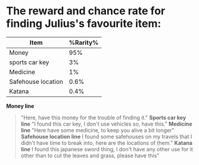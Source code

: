 # The reward and chance rate for finding Julius's favourite item:

|Item | %Rarity%|
|------|---------|
| Money | 95% |
| sports car key | 3% | 
| Medicine | 1% |
| Safehouse location | 0.6% |
| Katana | 0.4% | 

<b>Money line</b>
> "Here, have this money for the trouble of finding it."
<b>Sports car key line</b>
> "I found this car key, I don't use vehicles so, have this."
<b>Medicine line</b>
> "Here have some medicine, to keep you alive a bit longer"
<b>Safehouse location line</b>
> I found some safehouses on my travels that I didn't have time to break into, here are the locations of them."
<b>Katana line</b>
> I found this japanese sword thing, I don't have any other use for it other than to cut the leaves and grass, please have this"
